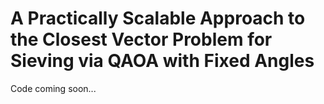 # A Practically Scalable Approach to the Closest Vector Problem for Sieving via QAOA with Fixed Angles

Code coming soon...

